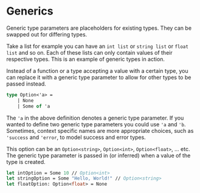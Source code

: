 # Generics

Generic type parameters are placeholders for existing types.
They can be swapped out for differing types.

Take a list for example you can have an `int list` or `string list` or `float list` and so on.
Each of these lists can only contain values of their respective types.
This is an example of generic types in action. 

Instead of a function or a type accepting a value with a certain type,
you can replace it with a generic type parameter to allow for other types to be passed instead.

```fsharp
type Option<'a> =
    | None
    | Some of 'a
```

The `'a` in the above definition denotes a generic type parameter.
If you wanted to define two generic type parameters you could use `'a` and `'b`.
Sometimes, context specific names are more appropriate choices, such as `'success` and `'error`, to model success and error types.

This option can be an `Option<string>`, `Option<int>`, `Option<float>`, ... etc.
The generic type parameter is passed in (or inferred) when a value of the type is created.

```fsharp
let intOption = Some 10 // Option<int>
let stringOption = Some "Hello, World!" // Option<string>
let floatOption: Option<float> = None
```


